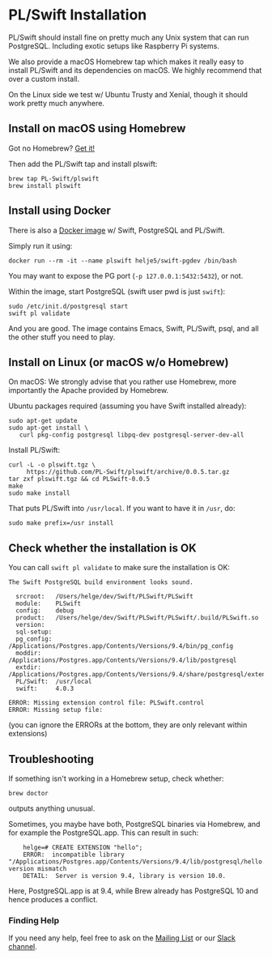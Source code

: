# PL/Swift Installation

PL/Swift should install fine on pretty much any Unix system that can run
PostgreSQL. Including exotic setups like Raspberry Pi systems.

We also provide a macOS Homebrew tap which makes it really easy to install
PL/Swift and its dependencies on macOS. We highly recommend that over a
custom install.

On the Linux side we test w/ Ubuntu Trusty and Xenial, though it should work
pretty much anywhere.

## Install on macOS using Homebrew

Got no Homebrew? [Get it!](https://brew.sh)

Then add the PL/Swift tap and install plswift:

    brew tap PL-Swift/plswift
    brew install plswift

## Install using Docker

There is also a [Docker image](https://hub.docker.com/r/helje5/swift-pgdev/)
w/ Swift, PostgreSQL and PL/Swift.

Simply run it using:

    docker run --rm -it --name plswift helje5/swift-pgdev /bin/bash

You may want to expose the PG port (`-p 127.0.0.1:5432:5432`), or not.

Within the image, start PostgreSQL (swift user pwd is just `swift`):

    sudo /etc/init.d/postgresql start
    swift pl validate

And you are good. The image contains Emacs, Swift, PL/Swift, psql, and all the
other stuff you need to play.

## Install on Linux (or macOS w/o Homebrew)

On macOS: We strongly advise that you rather use Homebrew, more importantly
          the Apache provided by Homebrew.

Ubuntu packages required (assuming you have Swift installed already):

    sudo apt-get update
    sudo apt-get install \
       curl pkg-config postgresql libpq-dev postgresql-server-dev-all

Install PL/Swift:

    curl -L -o plswift.tgz \
         https://github.com/PL-Swift/plswift/archive/0.0.5.tar.gz
    tar zxf plswift.tgz && cd PLSwift-0.0.5
    make
    sudo make install

That puts PL/Swift into `/usr/local`. If you want to have it in `/usr`, do:

    sudo make prefix=/usr install

## Check whether the installation is OK

You can call `swift pl validate` to make sure the installation is OK:

    The Swift PostgreSQL build environment looks sound.
    
      srcroot:   /Users/helge/dev/Swift/PLSwift/PLSwift
      module:    PLSwift
      config:    debug
      product:   /Users/helge/dev/Swift/PLSwift/PLSwift/.build/PLSwift.so
      version:   
      sql-setup: 
      pg_config: /Applications/Postgres.app/Contents/Versions/9.4/bin/pg_config
      moddir:    /Applications/Postgres.app/Contents/Versions/9.4/lib/postgresql
      extdir:    /Applications/Postgres.app/Contents/Versions/9.4/share/postgresql/extension/
      PL/Swift:  /usr/local
      swift:     4.0.3
    
    ERROR: Missing extension control file: PLSwift.control
    ERROR: Missing setup file: 

(you can ignore the ERRORs at the bottom, they are only relevant within
 extensions)

## Troubleshooting

If something isn't working in a Homebrew setup, check whether:

    brew doctor

outputs anything unusual.

Sometimes, you maybe have both, PostgreSQL binaries via Homebrew, and
for example the PostgreSQL.app.
This can result in such:

		helge=# CREATE EXTENSION "hello";
		ERROR:  incompatible library "/Applications/Postgres.app/Contents/Versions/9.4/lib/postgresql/hello.so": version mismatch
		DETAIL:  Server is version 9.4, library is version 10.0.

Here, PostgreSQL.app is at 9.4, while Brew already has PostgreSQL 10 and hence
produces a conflict.

### Finding Help

If you need any help, feel free to ask on the
[Mailing List](https://groups.google.com/d/forum/apacheexpress)
or our
[Slack channel](http://slack.noze.io).
